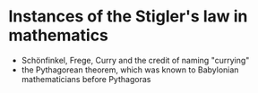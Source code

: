 # Instances of the Stigler's law in mathematics

- Schönfinkel, Frege, Curry and the credit of naming "currying"
- the Pythagorean theorem, which was known to Babylonian mathematicians before Pythagoras
